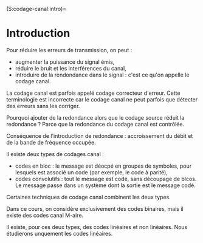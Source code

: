 (S:codage-canal:intro)=
# Introduction


Pour réduire les erreurs de transmission, on peut :
* augmenter la puissance du signal émis,
* réduire le bruit et les interférences du canal,
* introduire de la rendondance dans le signal : c'est ce qu'on appelle le codage canal.

La codage canal est parfois appelé codage correcteur d'erreur.
Cette terminologie est incorrecte car le codage canal ne peut parfois que détecter des erreurs sans les corriger.

Pourquoi ajouter de la redondance alors que le codage source réduit la redondance ?
Parce que la redondance du codage canal est contrôlée.

Conséquence de l'introduction de redondance :
accroissement du débit et de la bande de fréquence occupée.

Il existe deux types de codages canal :
* codes en bloc : le message est déocpé en groupes de symboles, pour lesquels est associé un code (par exemple, le code à parité),
* codes convolutifs : tout le message est codé, sans découpage de blcos.
  Le message passe dans un système dont la sortie est le message codé.
  
Certaines techniques de codage canal combinent les deux types.

Dans ce cours, on considère exclusivement des codes binaires, mais il existe des codes canal M-aire.

Il existe, pour ces deux types, des codes linéaires et non linéaires.
Nous étudierons unquement les codes linéaires.
